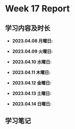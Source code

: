# Week 17 Report

## 学习内容及时长

* **2023.04.08 月曜日:** 

* **2023.04.09 火曜日:** 

* **2023.04.10 水曜日:** 

* **2023.04.11 木曜日:** 

* **2023.04.12 金曜日:** 

* **2023.04.13 土曜日:** 

* **2023.04.14 日曜日:** 


## 学习笔记
